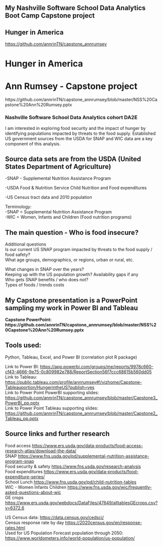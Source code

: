 
## My Nashville Software School Data Analytics Boot Camp Capstone project  

<h2> Hunger in America </h2>  

https://github.com/annrinTN/capstone_annrumsey


# Hunger in America
<h1> Ann Rumsey - Capstone project</h1>
https://github.com/annrinTN/capstone_annrumsey/blob/master/NSS%20Capstone%20Ann%20Rumsey.pptx  
<h3>Nashville Software School Data Analytics cohort DA2E  </h3>

I am interested in exploring food security and the impact of hunger by identifying populations impacted by threats to the food supply. 
Established US government sources from the USDA for SNAP and WIC data are a key component of this analysis.   

<h2>Source data sets are from the USDA (United States Department of Agriculture)  </h2>
-SNAP -  Supplemental Nutrition Assistance Program  

-USDA Food & Nutrition Service Child Nutrition and Food expenditures  

-US Census tract data and 2010 population     

Terminology:  
-SNAP = Supplemental Nutrition Assistance Program  
-WIC = Women, Infants and Children (Food nutrition programs)      

<h2>The main question - Who is food insecure?</h2>  

Additional questions    
Is our current US SNAP program impacted by threats to the food supply / food safety?    
What age groups, demographics, or regions, urban or rural, etc.

What changes in SNAP over the years?  
Keeping up with the US population growth? 
Availability gaps if any  
Who gets SNAP benefits / who does not?  
Types of foods / trends costs  


<h2>My Capstone presentation is a PowerPoint sampling my work in Power BI and Tableau  </h2>
<b>Capstone PowerPoint: https://github.com/annrinTN/capstone_annrumsey/blob/master/NSS%20Capstone%20Ann%20Rumsey.pptx</b>
<h2>Tools used: </h2>
  Python, Tableau, Excel, and Power BI (correlation plot R package)   

Link to Power BI: https://app.powerbi.com/groups/me/reports/9978c660-cf43-4666-9e75-0c809982e788/ReportSection56f7ccc68615b560dd05  
Link to Tableau: https://public.tableau.com/profile/annrumsey#!/vizhome/Capstone-Tableauportion/HungerintheUS?publish=yes    
Link to Power Point PowerBI supporting slides: https://github.com/annrinTN/capstone_annrumsey/blob/master/Capstone3_PowerBI_pp.pptx  
Link to Power Point Tableau supporting slides: https://github.com/annrinTN/capstone_annrumsey/blob/master/Capstone2_Tableau_pp.pptx  



<h2>Source links and further research</h2>

Food access https://www.ers.usda.gov/data-products/food-access-research-atlas/download-the-data/   
SNAP https://www.fns.usda.gov/pd/supplemental-nutrition-assistance-program-snap  
Food security & safety  https://www.fns.usda.gov/research-analysis  
Food expenditures https://www.ers.usda.gov/data-products/food-expenditure-series/  
School Lunch https://www.fns.usda.gov/pd/child-nutrition-tables  
WIC - Women Infants Children https://www.fns.usda.gov/wic/frequently-asked-questions-about-wic  
GE crops  https://www.ers.usda.gov/webdocs/DataFiles/47649/alltablesGEcrops.csv?v=6372.6  

US Census data: https://data.census.gov/cedsci/  
Census response rate by day https://2020census.gov/en/response-rates.html  
Used for US Population Forecast population through 2050: https://www.worldometers.info/world-population/us-population/  
